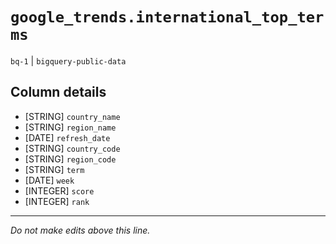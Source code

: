 # `google_trends.international_top_terms`
`bq-1` | `bigquery-public-data`

## Column details
* [STRING]    `country_name`
* [STRING]    `region_name`
* [DATE]      `refresh_date`
* [STRING]    `country_code`
* [STRING]    `region_code`
* [STRING]    `term`
* [DATE]      `week`
* [INTEGER]   `score`
* [INTEGER]   `rank`

-------------------------------------------------------------------------------
*Do not make edits above this line.*
